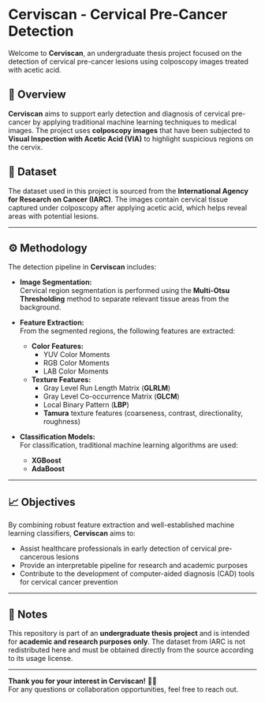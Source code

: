 # Cerviscan - Cervical Pre-Cancer Detection

Welcome to **Cerviscan**, an undergraduate thesis project focused on the detection of cervical pre-cancer lesions using colposcopy images treated with acetic acid.

## 📌 Overview

**Cerviscan** aims to support early detection and diagnosis of cervical pre-cancer by applying traditional machine learning techniques to medical images. The project uses **colposcopy images** that have been subjected to **Visual Inspection with Acetic Acid (VIA)** to highlight suspicious regions on the cervix.

## 🎯 Dataset

The dataset used in this project is sourced from the **International Agency for Research on Cancer (IARC)**. The images contain cervical tissue captured under colposcopy after applying acetic acid, which helps reveal areas with potential lesions.

---

## ⚙️ Methodology

The detection pipeline in **Cerviscan** includes:

- **Image Segmentation:**  
  Cervical region segmentation is performed using the **Multi-Otsu Thresholding** method to separate relevant tissue areas from the background.

- **Feature Extraction:**  
  From the segmented regions, the following features are extracted:
  - **Color Features:**  
    - YUV Color Moments  
    - RGB Color Moments  
    - LAB Color Moments
  - **Texture Features:**  
    - Gray Level Run Length Matrix (**GLRLM**)  
    - Gray Level Co-occurrence Matrix (**GLCM**)  
    - Local Binary Pattern (**LBP**)  
    - **Tamura** texture features (coarseness, contrast, directionality, roughness)

- **Classification Models:**  
  For classification, traditional machine learning algorithms are used:
  - **XGBoost**
  - **AdaBoost**

---

## 📈 Objectives

By combining robust feature extraction and well-established machine learning classifiers, **Cerviscan** aims to:
- Assist healthcare professionals in early detection of cervical pre-cancerous lesions
- Provide an interpretable pipeline for research and academic purposes
- Contribute to the development of computer-aided diagnosis (CAD) tools for cervical cancer prevention

---

## 📣 Notes

This repository is part of an **undergraduate thesis project** and is intended for **academic and research purposes only**. The dataset from IARC is not redistributed here and must be obtained directly from the source according to its usage license.

---

**Thank you for your interest in Cerviscan!** 🧬✨  
For any questions or collaboration opportunities, feel free to reach out.
